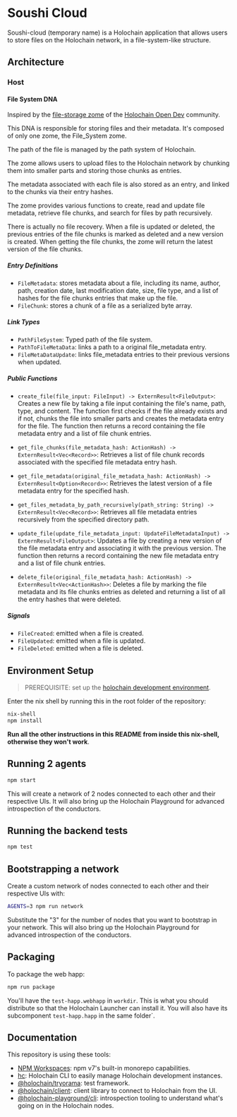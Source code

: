 # Soushi Cloud

Soushi-cloud (temporary name) is a Holochain application that allows users to store files on the Holochain network, in a file-system-like structure.

## Architecture

### Host

#### File System DNA

Inspired by the [file-storage zome](https://github.com/holochain-open-dev/file-storage) of the [Holochain Open Dev](https://holochain-open-dev.github.io/) community.

This DNA is responsible for storing files and their metadata. It's composed of only one zome, the File_System zome.

The path of the file is managed by the path system of Holochain.

The zome allows users to upload files to the Holochain network by chunking them into smaller parts and storing those
chunks as entries.

The metadata associated with each file is also stored as an entry, and linked to the chunks via their entry hashes.

The zome provides various functions to create, read and update file metadata, retrieve file chunks, and search for files
by path recursively.

There is actually no file recovery. When a file is updated or deleted, the previous entries of the file chunks is marked as deleted and a new version is created. When getting the file chunks, the zome will return the latest version of the file chunks.

##### Entry Definitions

- `FileMetadata`: stores metadata about a file, including its name, author, path, creation date, last modification date,
  size, file type, and a list of hashes for the file chunks entries that make up the file.
- `FileChunk`: stores a chunk of a file as a serialized byte array.

##### Link Types

- `PathFileSystem`: Typed path of the file system.
- `PathToFileMetaData`: links a path to a original file_metadata entry.
- `FileMetaDataUpdate`: links file_metadata entries to their previous versions when updated.

##### Public Functions

- `create_file(file_input: FileInput) -> ExternResult<FileOutput>`:
  Creates a new file by taking a file input containing the file's name, path, type, and content. The function first
  checks
  if the file already exists and if not, chunks the file into smaller parts and creates the metadata entry for the file.
  The function then returns a record containing the file metadata entry and a list of file chunk entries.

- `get_file_chunks(file_metadata_hash: ActionHash) -> ExternResult<Vec<Record>>`:
  Retrieves a list of file chunk records associated with the specified file metadata entry hash.

- `get_file_metadata(original_file_metadata_hash: ActionHash) -> ExternResult<Option<Record>>`:
  Retrieves the latest version of a file metadata entry for the specified hash.

- `get_files_metadata_by_path_recursively(path_string: String) -> ExternResult<Vec<Record>>`:
  Retrieves all file metadata entries recursively from the specified directory path.

- `update_file(update_file_metadata_input: UpdateFileMetadataInput) -> ExternResult<FileOutput>`:
  Updates a file by creating a new version of the file metadata entry and associating it with the previous version. The
  function then returns a record containing the new file metadata entry and a list of file chunk entries.

- `delete_file(original_file_metadata_hash: ActionHash) -> ExternResult<Vec<ActionHash>>`:
  Deletes a file by marking the file metadata and its file chunks entries as deleted and returning a list of all the entry hashes that were deleted.

##### Signals

- `FileCreated`: emitted when a file is created.
- `FileUpdated`: emitted when a file is updated.
- `FileDeleted`: emitted when a file is deleted.

  
## Environment Setup

> PREREQUISITE: set up the [holochain development environment](https://developer.holochain.org/docs/install/).

Enter the nix shell by running this in the root folder of the repository:

```bash
nix-shell
npm install
```

**Run all the other instructions in this README from inside this nix-shell, otherwise they won't work**.

## Running 2 agents

```bash
npm start
```

This will create a network of 2 nodes connected to each other and their respective UIs.
It will also bring up the Holochain Playground for advanced introspection of the conductors.

## Running the backend tests

```bash
npm test
```

## Bootstrapping a network

Create a custom network of nodes connected to each other and their respective UIs with:

```bash
AGENTS=3 npm run network
```

Substitute the "3" for the number of nodes that you want to bootstrap in your network.
This will also bring up the Holochain Playground for advanced introspection of the conductors.

## Packaging

To package the web happ:

``` bash
npm run package
```

You'll have the `test-happ.webhapp` in `workdir`. This is what you should distribute so that the Holochain Launcher can
install it.
You will also have its subcomponent `test-happ.happ` in the same folder`.

## Documentation

This repository is using these tools:

- [NPM Workspaces](https://docs.npmjs.com/cli/v7/using-npm/workspaces/): npm v7's built-in monorepo capabilities.
- [hc](https://github.com/holochain/holochain/tree/develop/crates/hc): Holochain CLI to easily manage Holochain
  development instances.
- [@holochain/tryorama](https://www.npmjs.com/package/@holochain/tryorama): test framework.
- [@holochain/client](https://www.npmjs.com/package/@holochain/client): client library to connect to Holochain from the
  UI.
- [@holochain-playground/cli](https://www.npmjs.com/package/@holochain-playground/cli): introspection tooling to
  understand what's going on in the Holochain nodes.
